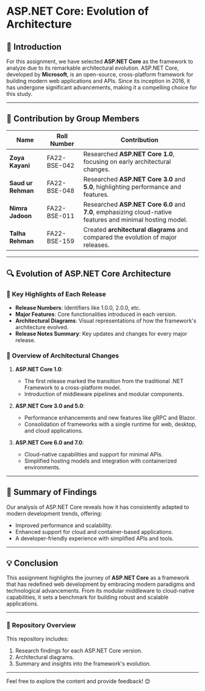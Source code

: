 # ASP.NET Core: Evolution of Architecture

## 📌 Introduction

For this assignment, we have selected **ASP.NET Core** as the framework to analyze due to its remarkable architectural evolution. ASP.NET Core, developed by **Microsoft**, is an open-source, cross-platform framework for building modern web applications and APIs. Since its inception in 2016, it has undergone significant advancements, making it a compelling choice for this study.

---

## 👥 Contribution by Group Members

| **Name**               | **Roll Number**  | **Contribution**                                                              |
|-------------------------|------------------|-------------------------------------------------------------------------------|
| **Zoya Kayani**         | FA22-BSE-042    | Researched **ASP.NET Core 1.0**, focusing on early architectural changes.     |
| **Saud ur Rehman**      | FA22-BSE-048    | Researched **ASP.NET Core 3.0** and **5.0**, highlighting performance and features. |
| **Nimra Jadoon**        | FA22-BSE-011    | Researched **ASP.NET Core 6.0** and **7.0**, emphasizing cloud-native features and minimal hosting model. |
| **Talha Rehman**        | FA22-BSE-159    | Created **architectural diagrams** and compared the evolution of major releases. |

---

## 🔍 Evolution of ASP.NET Core Architecture

### 🌟 Key Highlights of Each Release

- **Release Numbers**: Identifiers like 1.0.0, 2.0.0, etc.
- **Major Features**: Core functionalities introduced in each version.
- **Architectural Diagrams**: Visual representations of how the framework's architecture evolved.
- **Release Notes Summary**: Key updates and changes for every major release.

### 🚀 Overview of Architectural Changes

1. **ASP.NET Core 1.0**:  
   - The first release marked the transition from the traditional .NET Framework to a cross-platform model.
   - Introduction of middleware pipelines and modular components.

2. **ASP.NET Core 3.0 and 5.0**:  
   - Performance enhancements and new features like gRPC and Blazor.
   - Consolidation of frameworks with a single runtime for web, desktop, and cloud applications.

3. **ASP.NET Core 6.0 and 7.0**:  
   - Cloud-native capabilities and support for minimal APIs.
   - Simplified hosting models and integration with containerized environments.

---

## 📝 Summary of Findings

Our analysis of ASP.NET Core reveals how it has consistently adapted to modern development trends, offering:  
- Improved performance and scalability.  
- Enhanced support for cloud and container-based applications.  
- A developer-friendly experience with simplified APIs and tools.  

---

## 💡 Conclusion

This assignment highlights the journey of **ASP.NET Core** as a framework that has redefined web development by embracing modern paradigms and technological advancements. From its modular middleware to cloud-native capabilities, it sets a benchmark for building robust and scalable applications.

---

### 📁 Repository Overview

This repository includes:  
1. Research findings for each ASP.NET Core version.  
2. Architectural diagrams.  
3. Summary and insights into the framework's evolution.

---

Feel free to explore the content and provide feedback! 😊
